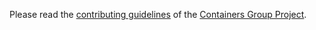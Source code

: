 Please read the [contributing guidelines](https://github.com/containers/container-libs/blob/main/CONTRIBUTING.md) of the [Containers Group Project](https://github.com/containers).
